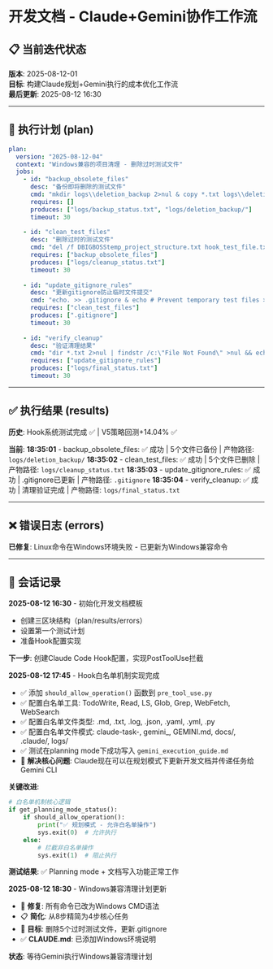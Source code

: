 # 开发文档 - Claude+Gemini协作工作流

## 📋 当前迭代状态

**版本**: 2025-08-12-01  
**目标**: 构建Claude规划+Gemini执行的成本优化工作流  
**最后更新**: 2025-08-12 16:30

---

## 🎯 执行计划 (plan)

```yaml
plan:
  version: "2025-08-12-04"
  context: "Windows兼容的项目清理 - 删除过时测试文件"
  jobs:
    - id: "backup_obsolete_files"
      desc: "备份即将删除的测试文件"
      cmd: "mkdir logs\\deletion_backup 2>nul & copy *.txt logs\\deletion_backup\\ 2>nul & echo Backup completed > logs\\backup_status.txt"
      requires: []
      produces: ["logs/backup_status.txt", "logs/deletion_backup/"]
      timeout: 30
    
    - id: "clean_test_files"
      desc: "删除过时的测试文件"
      cmd: "del /f DBIGBOSStemp_project_structure.txt hook_test_file.txt hook_system_test_after_fix.txt final_hook_test.txt ultimate_hook_test.txt 2>nul & echo Obsolete files deleted > logs\\cleanup_status.txt"
      requires: ["backup_obsolete_files"]
      produces: ["logs/cleanup_status.txt"]
      timeout: 30
    
    - id: "update_gitignore_rules"
      desc: "更新gitignore防止临时文件提交"
      cmd: "echo. >> .gitignore & echo # Prevent temporary test files >> .gitignore & echo *_test*.txt >> .gitignore & echo temp_*.txt >> .gitignore & echo *temp_project_structure* >> .gitignore"
      requires: ["clean_test_files"]
      produces: [".gitignore"]
      timeout: 30
    
    - id: "verify_cleanup"
      desc: "验证清理结果"
      cmd: "dir *.txt 2>nul | findstr /c:\"File Not Found\" >nul && echo All test files removed || echo Some files remain & echo Project cleanup completed > logs\\final_status.txt"
      requires: ["update_gitignore_rules"]
      produces: ["logs/final_status.txt"]
      timeout: 30
```

---

## ✅ 执行结果 (results)

**历史**: Hook系统测试完成 ✅ | V5策略回测+14.04% ✅

**当前**: 
**18:35:01** - backup_obsolete_files: ✅ 成功 | 5个文件已备份 | 产物路径: `logs/deletion_backup/`
**18:35:02** - clean_test_files: ✅ 成功 | 5个文件已删除 | 产物路径: `logs/cleanup_status.txt`
**18:35:03** - update_gitignore_rules: ✅ 成功 | .gitignore已更新 | 产物路径: `.gitignore`
**18:35:04** - verify_cleanup: ✅ 成功 | 清理验证完成 | 产物路径: `logs/final_status.txt`

---

## ❌ 错误日志 (errors)

**已修复**: Linux命令在Windows环境失败 - 已更新为Windows兼容命令

---

## 📝 会话记录

**2025-08-12 16:30** - 初始化开发文档模板  
- 创建三区块结构（plan/results/errors）
- 设置第一个测试计划
- 准备Hook配置实现

**下一步**: 创建Claude Code Hook配置，实现PostToolUse拦截

**2025-08-12 17:45** - Hook白名单机制实现完成
- ✅ 添加 `should_allow_operation()` 函数到 `pre_tool_use.py`
- ✅ 配置白名单工具: TodoWrite, Read, LS, Glob, Grep, WebFetch, WebSearch
- ✅ 配置白名单文件类型: .md, .txt, .log, .json, .yaml, .yml, .py
- ✅ 配置白名单文件模式: claude-task-, gemini_, GEMINI.md, docs/, .claude/, logs/
- ✅ 测试在planning mode下成功写入 `gemini_execution_guide.md`
- 🎯 **解决核心问题**: Claude现在可以在规划模式下更新开发文档并传递任务给Gemini CLI

**关键改进**: 
```python
# 白名单机制核心逻辑
if get_planning_mode_status():
    if should_allow_operation():
        print("✅ 规划模式 - 允许白名单操作")
        sys.exit(0)  # 允许执行
    else:
        # 拦截非白名单操作
        sys.exit(1)  # 阻止执行
```

**测试结果**: ✅ Planning mode + 文档写入功能正常工作

**2025-08-12 18:30** - Windows兼容清理计划更新
- 🔧 **修复**: 所有命令已改为Windows CMD语法
- 📋 **简化**: 从8步精简为4步核心任务
- 🎯 **目标**: 删除5个过时测试文件，更新.gitignore
- ✅ **CLAUDE.md**: 已添加Windows环境说明

**状态**: 等待Gemini执行Windows兼容清理计划
